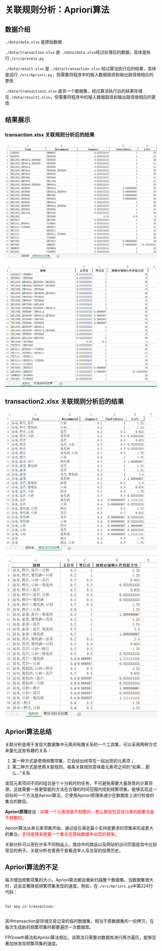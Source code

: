 # 关联规则分析：Apriori算法

## 数据介绍

`./data/data.xlsx` 是原始数据

`./data/transaction.xlsx` 是 `./data/data.xlsx`经过处理后的数据，具体是执行`./src/process.py`

`./data/result.xlsx` 是 `./data/transaction.xlsx` 经过算法执行后的结果，具体是运行`./src/Apriori.py`，但需要将程序中的输入数据路径和输出路径做相应的更改

`./data/transaction2.xlsx` 是另一个数据集，经过算法执行后的结果存储在`./data/result2.xlsx`，但需要将程序中的输入数据路径和输出路径做相应的更改

## 结果展示

### transaction.xlsx 关联规则分析后的结果

![](./image/1.png)

![](./image/2.png)

## transaction2.xlsx 关联规则分析后的结果

![](./image/3.png)

![](./image/4.png)

## Apriori算法总结

关联分析是用于发现大数据集中元素间有趣关系的一个工具集，可以采用两种方式来量化这些有趣的关系：

1. 第一种方式是使用频繁项集，它会给出经常在一起出现的元素项；
2. 第二种方式是使用关联规则，每条关联规则意味着元素项之间的“如果....那么...”关系

发现元素项间不同的组合是个十分耗时的任务，不可避免需要大量昂贵的计算资源，这就需要一些更智能的方法在合理的时间范围内找到频繁项集。能够实现这一目标的一个方法是Apriori算法，它使用Apriori原理来减少在数据库上进行检查的集合的数目。

**Apriori原理**是说：<font color='red'>如果一个元素项是不频繁的，那么那些包含该元素的超集也是不频繁的。</font>

Apriori算法从单元素项集开始，通过组合满足最小支持度要求的项集来形成更大的集合。<font color='red'>支持度用来度量一个集合在原始数据中出现的频率。</font>

关联分析可以用在许多不同物品上。商店中的商品以及网站的访问页面是其中比较常见的例子。关联分析也曾用于查看选举人及法官的投票历史。


## Apriori算法的不足

每次增加频繁项集的大小，Apriori算法都会重新扫描整个数据集。当数据集很大时，这会显著降低频繁项集发现的速度。例如，在`./src/Apriori.py`中第224行代码：

```

for key in transaction:


```

其中transaction是存储交易记录的临时数据集，相当于原数据集的一份拷贝。在每次生成新的频繁项集时都要遍历一次数据库。

FPGrowth算法和Apriori算法相比，该算法只需要对数据库进行两次遍历，能够显著加快发现频繁项集的速度。